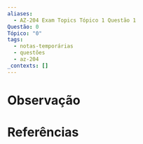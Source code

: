 ```yaml
---
aliases:
  - AZ-204 Exam Topics Tópico 1 Questão 1
Questão: 0
Tópico: "0"
tags:
  - notas-temporárias
  - questões
  - az-204
_contexts: []
---
```


# Observação

# Referências 